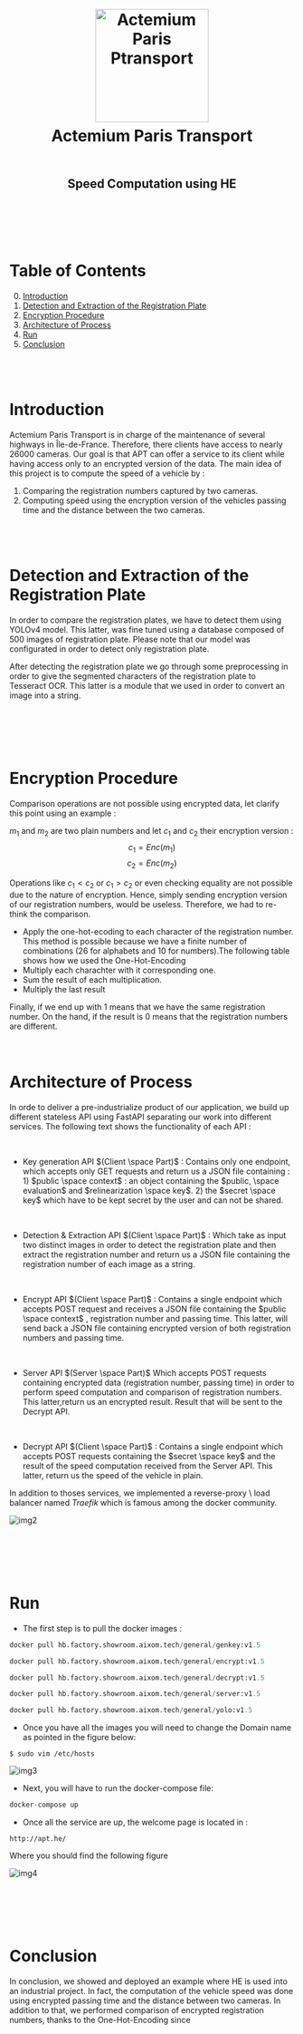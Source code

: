 <h1 align="center">
  <br>
  <a href="https://www.actemium.fr/entreprise/actemium-paris-transport//"><img src="https://media-exp1.licdn.com/dms/image/C560BAQEnJFdin0YAig/company-logo_200_200/0/1619950317758?e=2147483647&v=beta&t=Ir2DL7gQnQBoq27-_hAMKRp6auFsy7rU1HDpWYoH79k" alt="Actemium Paris Ptransport" width="200"></a>
  <br>
  Actemium Paris Transport
  <br>
</h1>

<h2 align="center">
  <br>
  Speed Computation using HE 
  <br>
</h2>

<br><br><br><br>

# Table of Contents
0. [Introduction](#def)
1. [Detection and Extraction of the Registration Plate](#Detect)
2. [Encryption Procedure](#Enc)
3. [Architecture of Process](#Arch)
4. [Run](#build)
5. [Conclusion](#conc)
<br><br><br><br> 


# Introduction <a name="def"></a>

Actemium Paris Transport is in charge of the maintenance of several highways in Île-de-France. Therefore, there clients have access to nearly 26000 cameras. Our goal is that APT can offer a service to its client while having access only to an encrypted version of the data. 
The main idea of this project is to compute the speed of a vehicle by :

1. Comparing the registration numbers captured by two cameras.
2. Computing speed using the encryption version of the vehicles passing time and the distance between the two cameras.
<br><br><br><br> 

# Detection and Extraction of the Registration Plate <a name="Detect"></a>
In order to compare the registration plates, we have to detect them using YOLOv4 model. This latter, was fine tuned using a database composed of 500 images of registration plate. Please note that our model was configurated in order to detect only registration plate.

After detecting the registration plate we go through some preprocessing in order to give the segmented characters of the registration plate to Tesseract OCR. This latter is a module that we used in order to convert an image into a string. 

<br><br><br><br> 

# Encryption Procedure <a name="Enc"></a>
Comparison operations are not possible using encrypted data, let clarify this point using an example : 

$m_1$ and $m_2$ are two  plain numbers and let $c_1$ and $c_2$ their encryption version : 
$$c_1 = Enc(m_1)$$
$$c_2 = Enc(m_2)$$

Operations like $c_1<c_2$ or $c_1>c_2$ or even checking equality are not possible due to the nature of encryption. Hence, simply sending encryption version of our registration numbers, would be useless. Therefore, we had to re-think the comparison. 

- Apply the one-hot-ecoding to each character of the registration number. This method is possible because we have a finite number of combinations (26 for alphabets and 10 for numbers).The following table shows how we used the One-Hot-Encoding
- Multiply each charachter with it corresponding one. 
- Sum the result of each multiplication.
- Multiply the last result 

Finally, if we end up with $1$ means that we have the same registration number. On the hand, if  the result is $0$ means that the registration numbers are different.
<br><br><br>

# Architecture of Process <a name="Arch"></a>

In orde to deliver a pre-industrialize product of our application, we build up different stateless API using FastAPI separating our work into different services. The following text shows the functionality of each API :

<br>

- Key generation API $(Client \space Part)$ : Contains only one endpoint, which accepts only GET requests and return us a JSON file containing : 1) $public \space context$ : an object containing the $public, \space evaluation$ and $relinearization \space key$. 2) the $secret \space key$ which have to be kept secret by the user and can not be shared.

<br>

- Detection & Extraction API $(Client \space Part)$ : Which take as input two distinct images in order to detect the registration plate and then extract the registration number and return us a JSON file containing the registration number of each image as a string.

<br>

- Encrypt API $(Client \space Part)$ : Contains a single endpoint which accepts POST request and receives a JSON file containing the $public \space context$ , registration number and passing time. This latter, will send back a JSON file containing encrypted version of both registration numbers and passing time.


<br>

- Server API $(Server \space Part)$ Which accepts POST requests containing encrypted data (registration number, passing time) in order to perform speed computation and comparison of registration numbers. This latter,return us an encrypted result. Result that will be sent to the Decrypt API.


<br>

- Decrypt API $(Client \space Part)$ : Contains a single endpoint which accepts POST requests containing the $secret \space key$ and the result of the speed computation received from the Server API. This latter, return us the speed of the vehicle in plain.



In addition to thoses services, we implemented a reverse-proxy \ load balancer named $Traefik$ which is famous among the docker community.

![img2](./img/traefik.png)

<br><br><br><br> 

# Run <a name="build"></a>

- The first step is to pull the docker images : 

```python
docker pull hb.factory.showroom.aixom.tech/general/genkey:v1.5
 ```

```python
docker pull hb.factory.showroom.aixom.tech/general/encrypt:v1.5
 ```

```python
docker pull hb.factory.showroom.aixom.tech/general/decrypt:v1.5
 ```

```python
docker pull hb.factory.showroom.aixom.tech/general/server:v1.5
 ```


```python
docker pull hb.factory.showroom.aixom.tech/general/yolo:v1.5
 ```

- Once you have all the images you will need to change the Domain name as pointed in the figure below:
```
$ sudo vim /etc/hosts
 ```

![img3](./img/dns.png)


- Next, you will have to run the docker-compose file:

```python
docker-compose up
 ```

- Once all the service are up, the welcome page is located in :

```
http://apt.he/
 ```
Where you should find the following figure

![img4](./img/exemple.png)

<br><br><br><br> 

# Conclusion <a name="conc"></a>

In conclusion, we showed and deployed an example where HE is used into an industrial project. In fact, the computation of the vehicle speed was done using encrypted passing time and the distance between two cameras. In addition to that, we performed comparison of encrypted registration numbers, thanks to the One-Hot-Encoding since 